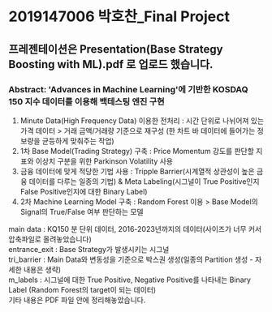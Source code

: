 # 2019147006 박호찬_Final Project
## 프레젠테이션은 Presentation(Base Strategy Boosting with ML).pdf 로 업로드 했습니다.

### Abstract: 'Advances in Machine Learning'에 기반한 KOSDAQ 150 지수 데이터를 이용해 백테스팅 엔진 구현

1. Minute Data(High Frequency Data) 이용한 전처리 : 시간 단위로 나뉘어져 있는 가격 데이터 > 거래 금액/거래량 기준으로 재구성 (한 차트 바 데이터에 들어가는 정보량을 균등하게 맞춰주는 작업)
2. 1차 Base Model(Trading Strategy) 구축 : Price Momentum 강도를 판단할 지표와 이상치 구분을 위한 Parkinson Volatility 사용
3. 금융 데이터에 맞게 적당한 기법 사용 : Tripple Barrier(시계열적 상관성이 높은 금융 데이터를 다루는 일종의 기법) & Meta Labeling(시그널이 True Positive인지 False Positive인지에 대한 Binary Label)
4. 2차 Machine Learning Model 구축 : Random Forest 이용 > Base Model의 Signal의 True/False 여부 판단하는 모델


main data : KQ150 분 단위 데이터, 2016-2023년까지의 데이터(사이즈가 너무 커서 압축파일로 올려놓았습니다)  
entrance_exit : Base Strategy가 발생시키는 시그널  
tri_barrier : Main Data와 변동성을 기준으로 박스권 생성(일종의 Partition 생성 - 자세한 내용은 생략)  
m_labels : 시그널에 대한 True Positive, Negative Positive를 나타내는 Binary Label (Random Forest의 target이 되는 데이터)  
기타 내용은 PDF 파일 안에 정리해놓았습니다.
